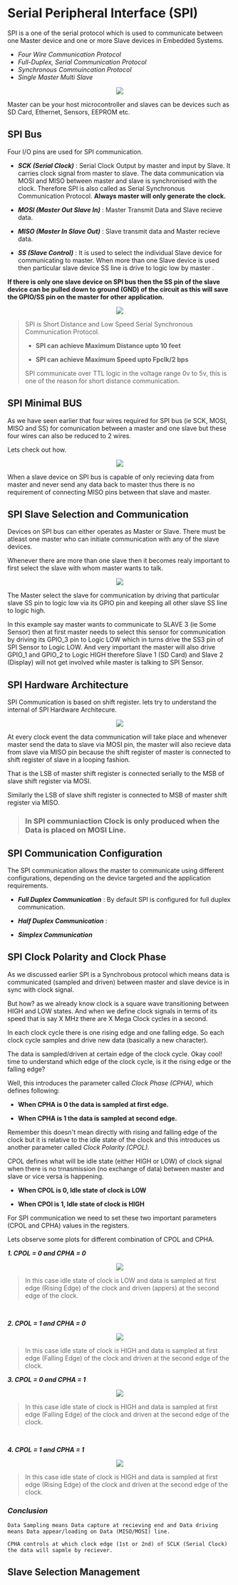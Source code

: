 # Serial Peripheral Interface (SPI)

SPI is a one of the serial protocol which is used to communicate between one Master device and one or more Slave devices in Embedded Systems. 

- *Four Wire Communication Protocol*
- *Full-Duplex, Serial Communication Protocol*
- *Synchronous Commuincation Protocol*
- *Single Master Multi Slave*

 <p align="center">
  <img src="./Assets/SPI_Basic1.jpg">
</p>

Master can be your host microcontroller and slaves can be devices such as SD Card, Ethernet, Sensors, EEPROM etc.

## SPI Bus
Four I/O pins are used for SPI communication.

- ***SCK (Serial Clock)*** : Serial Clock Output by master and input by Slave. 
It carries clock signal from master to slave. The data communication via MOSI and MISO between master and slave is synchronised with the clock. Therefore SPI is also called as Serial Synchronous Communication Protocol. 
**Always master will only generate the clock.**

- ***MOSI (Master Out Slave In)*** : Master Transmit Data and Slave recieve data.

- ***MISO (Master In Slave Out)*** : Slave transmit data and Master recieve data.

- ***SS (Slave Control)*** : It is used to select the individual Slave device for communicating to master.  When more than one Slave device is used then particular slave device SS line is drive to logic low by master .

**If there is only one slave device on SPI bus then the SS pin of the slave device can be pulled down to ground (GND) of the circuit as this will save the GPIO/SS pin on the master for other application.**

<p align="center">
  <img src="./Assets/SPI_Basic2.jpg">
</p>


> SPI is Short Distance and Low Speed Serial Synchronous Communication Protocol.
>
> - **SPI can achieve Maximum Distance upto 10 feet**
>
> - **SPI can achieve Maximum Speed upto Fpclk/2 bps**
>
> SPI communicate over TTL logic in the voltage range 0v to 5v, this is one of the reason for short distance communication.

## SPI Minimal BUS
As we have seen earlier that four wires required for SPI bus (ie SCK, MOSI, MISO and SS) for comunication between a master and one slave but these four wires can also be reduced to 2 wires.

Lets check out how.

<p align="center">
  <img src="./Assets/SPI_Basic3.jpg">
</p>

When a slave device on SPI bus  is capable of only recieving data from master and never send any data back to master thus there is no requirement of connecting MISO pins between that slave and master.

## SPI Slave Selection and Communication

Devices on SPI bus can either operates as Master or Slave. There must be atleast one master who can initiate communication with any of the slave devices.

Whenever there are more than one slave then it becomes realy important to first select the slave with whom master wants to talk. 

<p align="center">
  <img src="./Assets/SPI_Slave_selection.jpg">
</p>

The Master select the slave for communication by driving that particular slave SS pin to logic low via its GPIO pin and keeping all other slave SS line to logic high.

In this example say master wants to communicate to SLAVE 3 (ie Some Sensor) then at first master needs to select this sensor for communication by driving its GPIO_3 pin to Logic LOW which in turns drive the SS3 pin of SPI Sensor to Logic LOW. And very important the master will also drive GPIO_1 and GPIO_2 to Logic HIGH therefore Slave 1 (SD Card) and Slave 2 (Display) will not get involved while master is talking to SPI Sensor.

## SPI Hardware Architecture

SPI Communication is based on shift register. lets try to understand the internal of SPI Hardware Architecure.

<p align="center">
  <img src="./Assets/SPI_Internal1.jpg">
</p>

At every clock event the data communication will take place  and whenever master send the data to slave via MOSI pin, the master will also recieve data from slave via MISO pin because the shift register of master is connected to shift register of slave in a looping fashion.

That is the LSB of master shift register is connected serially to the MSB of slave shift register via MOSI.

Similarly the LSB of slave shift register is connected to MSB of master shift register via MISO.

> ### In SPI communiaction Clock is only produced when the Data is placed on MOSI Line.


## SPI Communication Configuration

The SPI communication allows the master to communicate using different configurations, depending on the device targeted and the application requirements.

- ***Full Duplex Communication*** : 
By default SPI is configured for full duplex communication.

- ***Half Duplex Communication*** :

- ***Simplex Communication***

## SPI Clock Polarity and Clock Phase 

As we discussed earlier SPI is a Synchrobous protocol which means data is communicated (sampled and driven) between master and slave device is in sync with clock signal.

But how? as we already know clock is a square wave transitioning between HIGH and LOW states. And when we define clock signals in terms of its speed that is say X MHz there are X Mega Clock cycles in a second.

In each clock cycle there is one rising edge and one falling edge. So each clock cycle samples and drive new data (basically a new character).

The data is sampled/driven at certain edge of the clock cycle. Okay cool! time to understand which edge of the clock cycle, is it the rising edge or the falling edge?

Well, this introduces the parameter called *Clock Phase (CPHA)*, which defines following:

- **When CPHA is 0  the data is sampled at first edge.**

- **When CPHA is 1 the data is sampled at second edge.**

Remember this doesn't mean directly with rising and falling edge of the clock but it is relative to the idle state of the clock and this introduces us another parameter called *Clock Polarity (CPOL)*.

CPOL defines what will be idle state (either HIGH or LOW) of clock signal when there is no trnasmission (no exchange of data) between master and slave or vice versa is happening.

- **When CPOL is 0, Idle state of clock is LOW**

- **When CPOl is 1, Idle state of clock is HIGH**

For SPI communication we need to set these two important parameters (CPOL and CPHA) values in the registers.

Lets observe some plots for different combination of CPOL and CPHA.

***1. CPOL = 0 and CPHA = 0***

  <p align="center">
    <img src="./Assets/CPOL0_CPHA0.jpg">
  </p>

  > In this case idle state of clock is LOW and data is sampled at first edge (Rising Edge) of the clock and driven (appers) at the second edge of the clock.

<br>

***2. CPOL = 1 and CPHA = 0***
  <p align="center">
    <img src="./Assets/CPOL_1CPHA_0.png">
  </p>

  > In this case idle state of clock is HIGH and data is sampled at first edge (Falling Edge) of the clock and driven at the second edge of the clock.

  ***3. CPOL = 0 and CPHA = 1***

  <p align="center">
    <img src="./Assets/CPOL_0CPHA_1.png">
  </p>

  > In this case idle state of clock is HIGH and data is sampled at first edge (Falling Edge) of the clock and driven at the second edge of the clock.


<br>

***4. CPOL = 1 and CPHA = 1***

  <p align="center">
    <img src="./Assets/CPOL_1CPHA_1.png">
  </p>

  > In this case idle state of clock is HIGH and data is sampled at first edge (Rising Edge) of the clock and driven at the second edge of the clock.

  >
  >
  ### ***Conclusion***
    Data Sampling means Data capture at recieving end and Data driving means Data appear/loading on Data (MISO/MOSI) line.
    
    CPHA controls at which clock edge (1st or 2nd) of SCLK (Serial Clock) the data will sapmle by reciever.


  ## Slave Selection Management


  